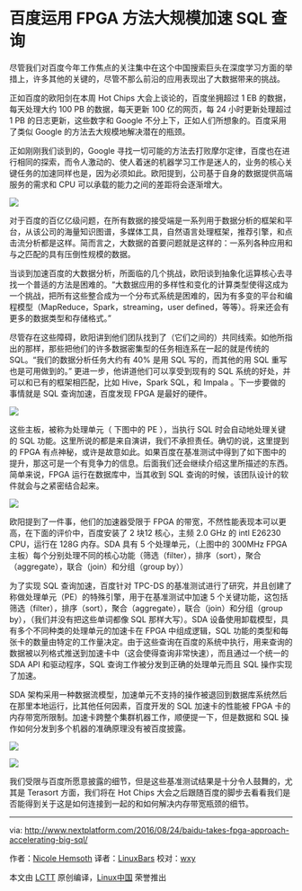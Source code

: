 百度运用 FPGA 方法大规模加速 SQL 查询
===================================================================

尽管我们对百度今年工作焦点的关注集中在这个中国搜索巨头在深度学习方面的举措上，许多其他的关键的，尽管不那么前沿的应用表现出了大数据带来的挑战。

正如百度的欧阳剑在本周 Hot Chips 大会上谈论的，百度坐拥超过 1 EB 的数据，每天处理大约 100 PB 的数据，每天更新 100 亿的网页，每 24 小时更新处理超过 1 PB 的日志更新，这些数字和 Google 不分上下，正如人们所想象的。百度采用了类似 Google 的方法去大规模地解决潜在的瓶颈。

正如刚刚我们谈到的，Google 寻找一切可能的方法去打败摩尔定律，百度也在进行相同的探索，而令人激动的、使人着迷的机器学习工作是迷人的，业务的核心关键任务的加速同样也是，因为必须如此。欧阳提到，公司基于自身的数据提供高端服务的需求和 CPU 可以承载的能力之间的差距将会逐渐增大。

![](http://www.nextplatform.com/wp-content/uploads/2016/08/BaiduFPGA1.png)

对于百度的百亿亿级问题，在所有数据的接受端是一系列用于数据分析的框架和平台，从该公司的海量知识图谱，多媒体工具，自然语言处理框架，推荐引擎，和点击流分析都是这样。简而言之，大数据的首要问题就是这样的：一系列各种应用和与之匹配的具有压倒性规模的数据。

当谈到加速百度的大数据分析，所面临的几个挑战，欧阳谈到抽象化运算核心去寻找一个普适的方法是困难的。“大数据应用的多样性和变化的计算类型使得这成为一个挑战，把所有这些整合成为一个分布式系统是困难的，因为有多变的平台和编程模型（MapReduce，Spark，streaming，user defined，等等）。将来还会有更多的数据类型和存储格式。”

尽管存在这些障碍，欧阳讲到他们团队找到了（它们之间的）共同线索。如他所指出的那样，那些把他们的许多数据密集型的任务相连系在一起的就是传统的 SQL。“我们的数据分析任务大约有  40% 是用 SQL 写的，而其他的用 SQL 重写也是可用做到的。” 更进一步，他讲道他们可以享受到现有的 SQL 系统的好处，并可以和已有的框架相匹配，比如 Hive，Spark SQL，和 Impala 。下一步要做的事情就是 SQL 查询加速，百度发现 FPGA 是最好的硬件。

![](http://www.nextplatform.com/wp-content/uploads/2016/08/BaiduFPGA2.png)

这些主板，被称为处理单元（ 下图中的 PE ），当执行 SQL 时会自动地处理关键的 SQL 功能。这里所说的都是来自演讲，我们不承担责任。确切的说，这里提到的 FPGA 有点神秘，或许是故意如此。如果百度在基准测试中得到了如下图中的提升，那这可是一个有竞争力的信息。后面我们还会继续介绍这里所描述的东西。简单来说，FPGA 运行在数据库中，当其收到 SQL 查询的时候，该团队设计的软件就会与之紧密结合起来。

![](http://www.nextplatform.com/wp-content/uploads/2016/08/BaiduFPGA3.png)

欧阳提到了一件事，他们的加速器受限于 FPGA 的带宽，不然性能表现本可以更高，在下面的评价中，百度安装了 2 块12 核心，主频 2.0 GHz 的 intl E26230 CPU，运行在 128G 内存。SDA 具有 5 个处理单元，（上图中的 300MHz FPGA 主板）每个分别处理不同的核心功能（筛选（filter），排序（sort），聚合（aggregate），联合（join）和分组（group by）） 

为了实现 SQL 查询加速，百度针对 TPC-DS 的基准测试进行了研究，并且创建了称做处理单元（PE）的特殊引擎，用于在基准测试中加速 5 个关键功能，这包括筛选（filter），排序（sort），聚合（aggregate），联合（join）和分组（group by），（我们并没有把这些单词都像 SQL 那样大写）。SDA 设备使用卸载模型，具有多个不同种类的处理单元的加速卡在 FPGA 中组成逻辑，SQL 功能的类型和每张卡的数量由特定的工作量决定。由于这些查询在百度的系统中执行，用来查询的数据被以列格式推送到加速卡中（这会使得查询非常快速），而且通过一个统一的 SDA API 和驱动程序，SQL 查询工作被分发到正确的处理单元而且 SQL 操作实现了加速。

SDA 架构采用一种数据流模型，加速单元不支持的操作被退回到数据库系统然后在那里本地运行，比其他任何因素，百度开发的 SQL 加速卡的性能被 FPGA 卡的内存带宽所限制。加速卡跨整个集群机器工作，顺便提一下，但是数据和 SQL 操作如何分发到多个机器的准确原理没有被百度披露。

![](http://www.nextplatform.com/wp-content/uploads/2016/08/BaiduFPGA4.png)

![](http://www.nextplatform.com/wp-content/uploads/2016/08/BaiduFPGA5.png)

我们受限与百度所愿意披露的细节，但是这些基准测试结果是十分令人鼓舞的，尤其是 Terasort 方面，我们将在 Hot Chips 大会之后跟随百度的脚步去看看我们是否能得到关于这是如何连接到一起的和如何解决内存带宽瓶颈的细节。

--------------------------------------------------------------------------------

via: http://www.nextplatform.com/2016/08/24/baidu-takes-fpga-approach-accelerating-big-sql/

作者：[Nicole Hemsoth][a]
译者：[LinuxBars](https://github.com/LinuxBars)
校对：[wxy](https://github.com/wxy)

本文由 [LCTT](https://github.com/LCTT/TranslateProject) 原创编译，[Linux中国](https://linux.cn/) 荣誉推出

[a]: http://www.nextplatform.com/author/nicole/
[1]: http://www.nextplatform.com/?s=baidu+deep+learning
[2]: http://www.hotchips.org/wp-content/uploads/hc_archives/hc26/HC26-12-day2-epub/HC26.12-5-FPGAs-epub/HC26.12.545-Soft-Def-Acc-Ouyang-baidu-v3--baidu-v4.pdf
